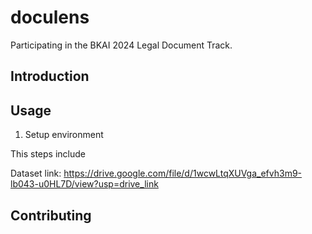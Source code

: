 # doculens
Participating in the BKAI 2024 Legal Document Track.


## Introduction



## Usage 

1. Setup environment

This steps include

Dataset link: https://drive.google.com/file/d/1wcwLtqXUVga_efvh3m9-lb043-u0HL7D/view?usp=drive_link


## Contributing
